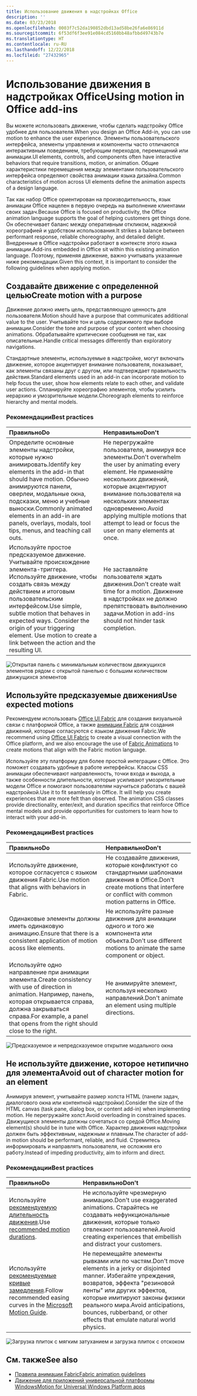 ```yaml
---
title: Использование движения в надстройках Office
description: ''
ms.date: 03/23/2018
ms.openlocfilehash: 0003f7c52da190852dbd13ad58be26fa6e86911d
ms.sourcegitcommit: 6f53df6f3ee91e084cd5160bb48afbbd49743b7e
ms.translationtype: HT
ms.contentlocale: ru-RU
ms.lasthandoff: 12/22/2018
ms.locfileid: "27432965"
---
```

# <a name="using-motion-in-office-add-ins"></a><span data-ttu-id="77097-102">Использование движения в надстройках Office</span><span class="sxs-lookup"><span data-stu-id="77097-102">Using motion in Office add-ins</span></span>

<span data-ttu-id="77097-103">Вы можете использовать движение, чтобы сделать надстройку Office удобнее для пользователя.</span><span class="sxs-lookup"><span data-stu-id="77097-103">When you design an Office Add-in, you can use motion to enhance the user experience.</span></span> <span data-ttu-id="77097-104">Элементы пользовательского интерфейса, элементы управления и компоненты часто отличаются интерактивным поведением, требующим переходов, перемещений или анимации.</span><span class="sxs-lookup"><span data-stu-id="77097-104">UI elements, controls, and components often have interactive behaviors that require transitions, motion, or animation.</span></span> <span data-ttu-id="77097-105">Общие характеристики перемещения между элементами пользовательского интерфейса определяют свойства анимации языка дизайна.</span><span class="sxs-lookup"><span data-stu-id="77097-105">Common characteristics of motion across UI elements define the animation aspects of a design language.</span></span> 

<span data-ttu-id="77097-106">Так как набор Office ориентирован на производительность, язык анимации Office нацелен в первую очередь на выполнение клиентами своих задач.</span><span class="sxs-lookup"><span data-stu-id="77097-106">Because Office is focused on productivity, the Office animation language supports the goal of helping customers get things done.</span></span> <span data-ttu-id="77097-107">Он обеспечивает баланс между оперативным откликом, надежной хореографией и удобством использования.</span><span class="sxs-lookup"><span data-stu-id="77097-107">It strikes a balance between performant response, reliable choreography, and detailed delight.</span></span> <span data-ttu-id="77097-108">Внедренные в Office надстройки работают в контексте этого языка анимации.</span><span class="sxs-lookup"><span data-stu-id="77097-108">Add-ins embedded in Office sit within this existing animation language.</span></span> <span data-ttu-id="77097-109">Поэтому, применяя движение, важно учитывать указанные ниже рекомендации.</span><span class="sxs-lookup"><span data-stu-id="77097-109">Given this context, it is important to consider the following guidelines when applying motion.</span></span> 


## <a name="create-motion-with-a-purpose"></a><span data-ttu-id="77097-110">Создавайте движение с определенной целью</span><span class="sxs-lookup"><span data-stu-id="77097-110">Create motion with a purpose</span></span>

<span data-ttu-id="77097-111">Движение должно иметь цель, представляющую ценность для пользователя.</span><span class="sxs-lookup"><span data-stu-id="77097-111">Motion should have a purpose that communicates additional value to the user.</span></span> <span data-ttu-id="77097-112">Учитывайте тон и цель содержимого при выборе анимации.</span><span class="sxs-lookup"><span data-stu-id="77097-112">Consider the tone and purpose of your content when choosing animations.</span></span> <span data-ttu-id="77097-113">Обрабатывайте критические сообщения не так, как описательные.</span><span class="sxs-lookup"><span data-stu-id="77097-113">Handle critical messages differently than exploratory navigations.</span></span>

<span data-ttu-id="77097-114">Стандартные элементы, используемые в надстройке, могут включать движение, которое акцентирует внимание пользователя, показывает, как элементы связаны друг с другом, или подтверждает правильность действия.</span><span class="sxs-lookup"><span data-stu-id="77097-114">Standard elements used in an add-in can incorporate motion to help focus the user, show how elements relate to each other, and validate user actions.</span></span> <span data-ttu-id="77097-115">Спланируйте хореографию элементов, чтобы усилить иерархию и умозрительные модели.</span><span class="sxs-lookup"><span data-stu-id="77097-115">Choreograph elements to reinforce hierarchy and mental models.</span></span>



### <a name="best-practices"></a><span data-ttu-id="77097-116">Рекомендации</span><span class="sxs-lookup"><span data-stu-id="77097-116">Best practices</span></span>

|<span data-ttu-id="77097-117">Правильно</span><span class="sxs-lookup"><span data-stu-id="77097-117">Do</span></span>|<span data-ttu-id="77097-118">Неправильно</span><span class="sxs-lookup"><span data-stu-id="77097-118">Don't</span></span>|
|:-----|:-----|
|<span data-ttu-id="77097-119">Определите основные элементы надстройки, которые нужно анимировать.</span><span class="sxs-lookup"><span data-stu-id="77097-119">Identify key elements in the add-in that should have motion.</span></span> <span data-ttu-id="77097-120">Обычно анимируются панели, оверлеи, модальные окна, подсказки, меню и учебные выноски.</span><span class="sxs-lookup"><span data-stu-id="77097-120">Commonly animated elements in an add-in are panels, overlays, modals, tool tips, menus, and teaching call outs.</span></span>| <span data-ttu-id="77097-121">Не перегружайте пользователя, анимируя все элементы.</span><span class="sxs-lookup"><span data-stu-id="77097-121">Don't overwhelm the user by animating every element.</span></span> <span data-ttu-id="77097-122">Не применяйте нескольких движений, которые акцентируют внимание пользователя на нескольких элементах одновременно.</span><span class="sxs-lookup"><span data-stu-id="77097-122">Avoid applying multiple motions that attempt to lead or focus the user on many elements at once.</span></span> |
|<span data-ttu-id="77097-p107">Используйте простое предсказуемое движение. Учитывайте происхождение элемента-триггера. Используйте движение, чтобы создать связь между действием и итоговым пользовательским интерфейсом.</span><span class="sxs-lookup"><span data-stu-id="77097-p107">Use simple, subtle motion that behaves in expected ways. Consider the origin of your triggering element. Use motion to create a link between the action and the resulting UI.</span></span> | <span data-ttu-id="77097-126">Не заставляйте пользователя ждать движения.</span><span class="sxs-lookup"><span data-stu-id="77097-126">Don't create wait time for a motion.</span></span> <span data-ttu-id="77097-127">Движение в надстройках не должно препятствовать выполнению задачи.</span><span class="sxs-lookup"><span data-stu-id="77097-127">Motion in add-ins should not hinder task completion.</span></span>|

![Открытая панель с минимальным количеством движущихся элементов рядом с открытой панелью с большим количеством движущихся элементов](../images/add-in-motion-purpose.gif)



## <a name="use-expected-motions"></a><span data-ttu-id="77097-129">Используйте предсказуемые движения</span><span class="sxs-lookup"><span data-stu-id="77097-129">Use expected motions</span></span>
<span data-ttu-id="77097-130">Рекомендуем использовать [Office UI Fabric](https://developer.microsoft.com/fabric) для создания визуальной связи с платформой Office, а также [анимации Fabric](https://developer.microsoft.com/fabric#/styles/animations) для создания движений, которые согласуются с языком движения Fabric.</span><span class="sxs-lookup"><span data-stu-id="77097-130">We recommend using [Office UI Fabric](https://developer.microsoft.com/fabric) to create a visual connection with the Office platform, and we also encourage the use of [Fabric Animations](https://developer.microsoft.com/fabric#/styles/animations) to create motions that align with the Fabric motion language.</span></span> 

<span data-ttu-id="77097-p109">Используйте эту платформу для более простой интеграции с Office. Это поможет создавать удобные в работе интерфейсы. Классы CSS анимации обеспечивают направленность, точки входа и выхода, а также особенности длительности, которые усиливают умозрительные модели Office и помогают пользователям научиться работать с вашей надстройкой.</span><span class="sxs-lookup"><span data-stu-id="77097-p109">Use it to fit seamlessly in Office. It will help you create experiences that are more felt than observed. The animation CSS classes provide directionality, enter/exit, and duration specifics that reinforce Office mental models and provide opportunities for customers to learn how to interact with your add-in.</span></span>

### <a name="best-practices"></a><span data-ttu-id="77097-134">Рекомендации</span><span class="sxs-lookup"><span data-stu-id="77097-134">Best practices</span></span>


|<span data-ttu-id="77097-135">Правильно</span><span class="sxs-lookup"><span data-stu-id="77097-135">Do</span></span>|<span data-ttu-id="77097-136">Неправильно</span><span class="sxs-lookup"><span data-stu-id="77097-136">Don't</span></span>|
|:-----|:-----|
|<span data-ttu-id="77097-137">Используйте движение, которое согласуется с языком движения Fabric.</span><span class="sxs-lookup"><span data-stu-id="77097-137">Use motion that aligns with behaviors in Fabric.</span></span>| <span data-ttu-id="77097-138">Не создавайте движения, которые конфликтуют со стандартными шаблонами движения в Office.</span><span class="sxs-lookup"><span data-stu-id="77097-138">Don't create motions that interfere or conflict with common motion patterns in Office.</span></span> 
|<span data-ttu-id="77097-139">Одинаковые элементы должны иметь одинаковую анимацию.</span><span class="sxs-lookup"><span data-stu-id="77097-139">Ensure that there is a consistent application of motion acoss like elements.</span></span>| <span data-ttu-id="77097-140">Не используйте разные движения для анимации одного и того же компонента или объекта.</span><span class="sxs-lookup"><span data-stu-id="77097-140">Don't use different motions to animate the same component or object.</span></span>|
|<span data-ttu-id="77097-141">Используйте одно направление при анимации элемента.</span><span class="sxs-lookup"><span data-stu-id="77097-141">Create consistency with use of direction in animation.</span></span> <span data-ttu-id="77097-142">Например, панель, которая открывается справа, должна закрываться справа.</span><span class="sxs-lookup"><span data-stu-id="77097-142">For example, a panel that opens from the right should close to the right.</span></span>|<span data-ttu-id="77097-143">Не анимируйте элемент, используя несколько направлений.</span><span class="sxs-lookup"><span data-stu-id="77097-143">Don't animate an element using multiple directions.</span></span>

![Предсказуемое и непредсказуемое открытие модального окна](../images/add-in-motion-expected.gif)

## <a name="avoid-out-of-character-motion-for-an-element"></a><span data-ttu-id="77097-145">Не используйте движение, которое нетипично для элемента</span><span class="sxs-lookup"><span data-stu-id="77097-145">Avoid out of character motion for an element</span></span>

<span data-ttu-id="77097-146">Анимируя элемент, учитывайте размер холста HTML (панели задач, диалогового окна или контентной надстройки).</span><span class="sxs-lookup"><span data-stu-id="77097-146">Consider the size of the HTML canvas (task pane, dialog box, or content add-in) when implementing motion.</span></span> <span data-ttu-id="77097-147">Не перегружайте холст.</span><span class="sxs-lookup"><span data-stu-id="77097-147">Avoid overloading in constrained spaces.</span></span> <span data-ttu-id="77097-148">Движущиеся элементы должны сочетаться со средой Office.</span><span class="sxs-lookup"><span data-stu-id="77097-148">Moving element(s) should be in tune with Office.</span></span> <span data-ttu-id="77097-149">Характер движения надстройки должен быть эффективным, надежным и плавным.</span><span class="sxs-lookup"><span data-stu-id="77097-149">The character of add-in motion should be performant, reliable, and fluid.</span></span> <span data-ttu-id="77097-150">Стремитесь информировать и направлять пользователя, не осложняя его работу.</span><span class="sxs-lookup"><span data-stu-id="77097-150">Instead of impeding productivity, aim to inform and direct.</span></span>

### <a name="best-practices"></a><span data-ttu-id="77097-151">Рекомендации</span><span class="sxs-lookup"><span data-stu-id="77097-151">Best practices</span></span>

|<span data-ttu-id="77097-152">Правильно</span><span class="sxs-lookup"><span data-stu-id="77097-152">Do</span></span>|<span data-ttu-id="77097-153">Неправильно</span><span class="sxs-lookup"><span data-stu-id="77097-153">Don't</span></span>|
|:-----|:-----|
| <span data-ttu-id="77097-154">Используйте [рекомендуемую длительность движения](https://developer.microsoft.com/fabric#/styles/animations).</span><span class="sxs-lookup"><span data-stu-id="77097-154">Use [recommended motion durations](https://developer.microsoft.com/fabric#/styles/animations).</span></span> | <span data-ttu-id="77097-155">Не используйте чрезмерную анимацию.</span><span class="sxs-lookup"><span data-stu-id="77097-155">Don't use exaggerated animations.</span></span> <span data-ttu-id="77097-156">Старайтесь не создавать нефункциональные движения, которые только отвлекают пользователей.</span><span class="sxs-lookup"><span data-stu-id="77097-156">Avoid creating experiences that embellish and distract your customers.</span></span>
| <span data-ttu-id="77097-157">Используйте [рекомендуемые кривые замедления](https://docs.microsoft.com/windows/uwp/design/motion/timing-and-easing#easing-in-fluent-motion).</span><span class="sxs-lookup"><span data-stu-id="77097-157">Follow recommended easing curves in the [Microsoft Motion Guide](https://docs.microsoft.com/windows/uwp/design/motion/timing-and-easing#easing-in-fluent-motion).</span></span>  |<span data-ttu-id="77097-158">Не перемещайте элементы рывками или по частям.</span><span class="sxs-lookup"><span data-stu-id="77097-158">Don't move elements in a jerky or disjointed manner.</span></span> <span data-ttu-id="77097-159">Избегайте упреждения, возвратов, эффекта "резиновой ленты" или других эффектов, которые имитируют законы физики реального мира.</span><span class="sxs-lookup"><span data-stu-id="77097-159">Avoid anticipations, bounces, rubberband, or other effects that emulate natural world physics.</span></span>|

![Загрузка плиток с мягким затуханием и загрузка плиток с отскоком](../images/add-in-motion-character.gif)

## <a name="see-also"></a><span data-ttu-id="77097-161">См. также</span><span class="sxs-lookup"><span data-stu-id="77097-161">See also</span></span>

* [<span data-ttu-id="77097-162">Правила анимации Fabric</span><span class="sxs-lookup"><span data-stu-id="77097-162">Fabric animation guidelines</span></span>](https://developer.microsoft.com/fabric#/styles/animations)
* [<span data-ttu-id="77097-163">Движение для приложений универсальной платформы Windows</span><span class="sxs-lookup"><span data-stu-id="77097-163">Motion for Universal Windows Platform apps</span></span>](https://docs.microsoft.com/windows/uwp/design/motion)

